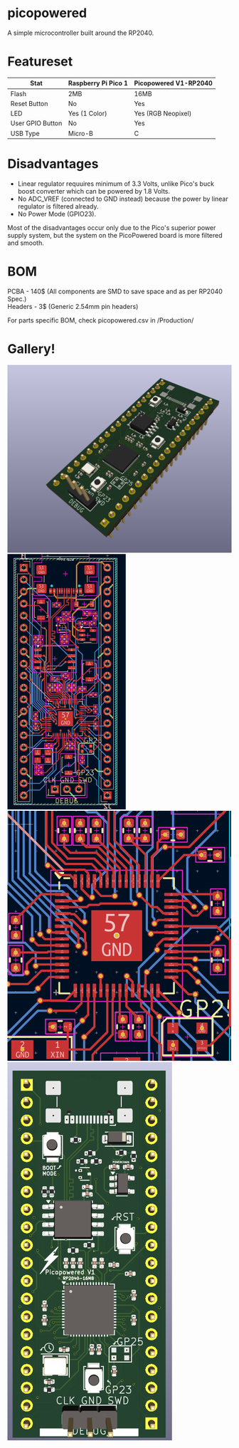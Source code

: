 # picopowered
A simple microcontroller built around the RP2040.

# Featureset
| **Stat**         | **Raspberry Pi Pico 1** | **Picopowered V1-RP2040** |
|------------------|-------------------------|---------------------------|
| Flash            | 2MB                     | 16MB                      |
| Reset Button     | No                      | Yes                       |
| LED              | Yes (1 Color)           | Yes (RGB Neopixel)        |
| User GPIO Button | No                      | Yes                       |
| USB Type         | Micro-B                 | C                         |

# Disadvantages
- Linear regulator requuires minimum of 3.3 Volts, unlike Pico's buck boost converter which can be powered by 1.8 Volts.
- No ADC_VREF (connected to GND instead) because the power by linear regulator is filtered already.
- No Power Mode (GPIO23).

Most of the disadvantages occur only due to the Pico's superior power supply system, but the system on the PicoPowered board is more filtered and smooth.

# BOM

PCBA - 140$ (All components are SMD to save space and as per RP2040 Spec.)<br>
Headers - 3$ (Generic 2.54mm pin headers)

For parts specific BOM, check picopowered.csv in /Production/

# Gallery!
![image](/img/image1.png)
![image](/img/image2.png)
![image](/img/image3.png)
![image](/img/image4.png)
